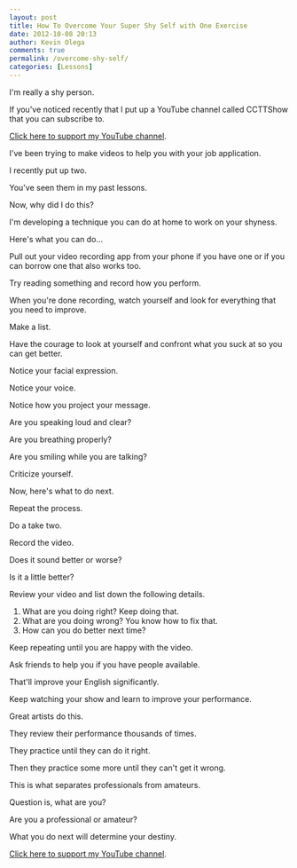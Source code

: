 ```yaml
---
layout: post
title: How To Overcome Your Super Shy Self with One Exercise
date: 2012-10-08 20:13
author: Kevin Olega
comments: true
permalink: /overcome-shy-self/
categories: [Lessons]
---
```

I'm really a shy person. 

If you've noticed recently that I put up a YouTube channel called CCTTShow that you can subscribe to. 

[Click here to support my YouTube channel](https://callcentertrainingtips.com/yt).

I've been trying to make videos to help you with your job application. 

I recently put up two. 

You've seen them in my past lessons. 

Now, why did I do this?

I'm developing a technique you can do at home to work on your shyness. 

Here's what you can do...

Pull out your video recording app from your phone if you have one or if you can borrow one that also works too.

Try reading something and record how you perform. 

When you're done recording, watch yourself and look for everything that you need to improve.

Make a list.

Have the courage to look at yourself and confront what you suck at so you can get better. 

Notice your facial expression. 

Notice your voice. 

Notice how you project your message. 

Are you speaking loud and clear?

Are you breathing properly?

Are you smiling while you are talking?

Criticize yourself.

Now, here's what to do next.

Repeat the process.

Do a take two.

Record the video.

Does it sound better or worse?

Is it a little better?

Review your video and list down the following details.

1. What are you doing right? Keep doing that.
2. What are you doing wrong? You know how to fix that.
3. How can you do better next time?

Keep repeating until you are happy with the video.

Ask friends to help you if you have people available.

That'll improve your English significantly.

Keep watching your show and learn to improve your performance. 

Great artists do this.

They review their performance thousands of times.

They practice until they can do it right.

Then they practice some more until they can't get it wrong.

This is what separates professionals from amateurs.

Question is, what are you? 

Are you a professional or amateur?

What you do next will determine your destiny.

[Click here to support my YouTube channel](https://callcentertrainingtips.com/yt).
